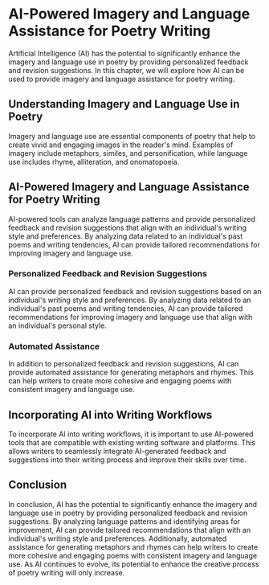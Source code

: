 AI-Powered Imagery and Language Assistance for Poetry Writing
====================================================================================================================

Artificial Intelligence (AI) has the potential to significantly enhance the imagery and language use in poetry by providing personalized feedback and revision suggestions. In this chapter, we will explore how AI can be used to provide imagery and language assistance for poetry writing.

Understanding Imagery and Language Use in Poetry
------------------------------------------------

Imagery and language use are essential components of poetry that help to create vivid and engaging images in the reader's mind. Examples of imagery include metaphors, similes, and personification, while language use includes rhyme, alliteration, and onomatopoeia.

AI-Powered Imagery and Language Assistance for Poetry Writing
-------------------------------------------------------------

AI-powered tools can analyze language patterns and provide personalized feedback and revision suggestions that align with an individual's writing style and preferences. By analyzing data related to an individual's past poems and writing tendencies, AI can provide tailored recommendations for improving imagery and language use.

### Personalized Feedback and Revision Suggestions

AI can provide personalized feedback and revision suggestions based on an individual's writing style and preferences. By analyzing data related to an individual's past poems and writing tendencies, AI can provide tailored recommendations for improving imagery and language use that align with an individual's personal style.

### Automated Assistance

In addition to personalized feedback and revision suggestions, AI can provide automated assistance for generating metaphors and rhymes. This can help writers to create more cohesive and engaging poems with consistent imagery and language use.

Incorporating AI into Writing Workflows
---------------------------------------

To incorporate AI into writing workflows, it is important to use AI-powered tools that are compatible with existing writing software and platforms. This allows writers to seamlessly integrate AI-generated feedback and suggestions into their writing process and improve their skills over time.

Conclusion
----------

In conclusion, AI has the potential to significantly enhance the imagery and language use in poetry by providing personalized feedback and revision suggestions. By analyzing language patterns and identifying areas for improvement, AI can provide tailored recommendations that align with an individual's writing style and preferences. Additionally, automated assistance for generating metaphors and rhymes can help writers to create more cohesive and engaging poems with consistent imagery and language use. As AI continues to evolve, its potential to enhance the creative process of poetry writing will only increase.
